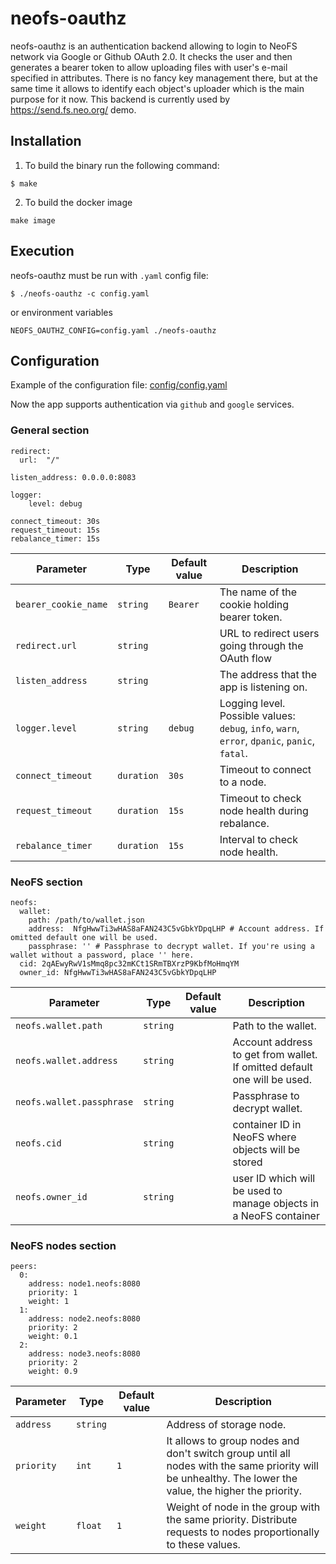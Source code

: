 # neofs-oauthz
neofs-oauthz is an authentication backend allowing to login to NeoFS network
via Google or Github OAuth 2.0. It checks the user and then generates a bearer
token to allow uploading files with user's e-mail specified in
attributes. There is no fancy key management there, but at the same time it
allows to identify each object's uploader which is the main purpose for it
now. This backend is currently used by https://send.fs.neo.org/ demo.

## Installation
1. To build the binary run the following command:
```
$ make
```
2. To build the docker image
```
make image
```

## Execution
neofs-oauthz must be run with `.yaml` config file:
```
$ ./neofs-oauthz -c config.yaml
```
or environment variables
```
NEOFS_OAUTHZ_CONFIG=config.yaml ./neofs-oauthz
```

## Configuration
Example of the configuration file: [config/config.yaml](/config/config.yaml)

Now the app supports authentication via `github` and `google` services.

### General section
```
redirect:
  url:  "/"

listen_address: 0.0.0.0:8083

logger:
    level: debug

connect_timeout: 30s
request_timeout: 15s
rebalance_timer: 15s
```
| Parameter         | Type       | Default value | Description                                                                                        |
|-------------------|------------|---------------|----------------------------------------------------------------------------------------------------|
| `bearer_cookie_name`| `string` | `Bearer`      | The name of the cookie holding bearer token.                                                       |
| `redirect.url`    | `string`   |               | URL to redirect users going through the OAuth flow                                                 |
| `listen_address`  | `string`   |               | The address that the app is listening on.                                                          |
| `logger.level`    | `string`   | `debug`       | Logging level.<br/>Possible values:  `debug`, `info`, `warn`, `error`, `dpanic`, `panic`, `fatal`. |
| `connect_timeout` | `duration` | `30s`         | Timeout to connect to a node.                                                                      |
| `request_timeout` | `duration` | `15s`         | Timeout to check node health during rebalance.                                                     |
| `rebalance_timer` | `duration` | `15s`         | Interval to check node health.                                                                     |

### NeoFS section
```
neofs:
  wallet:
    path: /path/to/wallet.json
    address:  NfgHwwTi3wHAS8aFAN243C5vGbkYDpqLHP # Account address. If omitted default one will be used.
    passphrase: '' # Passphrase to decrypt wallet. If you're using a wallet without a password, place '' here.
  cid: 2qAEwyRwV1sMmq8pc32mKCt1SRmTBXrzP9KbfMoHmqYM
  owner_id: NfgHwwTi3wHAS8aFAN243C5vGbkYDpqLHP
```
| Parameter                 | Type     | Default value | Description                                                              |
|---------------------------|----------|---------------|--------------------------------------------------------------------------|
| `neofs.wallet.path`       | `string` |               | Path to the wallet.                                                      |
| `neofs.wallet.address`    | `string` |               | Account address to get from wallet. If omitted default one will be used. |
| `neofs.wallet.passphrase` | `string` |               | Passphrase to decrypt wallet.                                            |
| `neofs.cid`               | `string` |               | container ID in NeoFS where objects will be stored                       |
| `neofs.owner_id`          | `string` |               | user ID which will be used to manage objects in a NeoFS container        |

### NeoFS nodes section
```
peers:
  0:
    address: node1.neofs:8080
    priority: 1
    weight: 1
  1:
    address: node2.neofs:8080
    priority: 2
    weight: 0.1
  2:
    address: node3.neofs:8080
    priority: 2
    weight: 0.9
```
| Parameter  | Type     | Default value | Description                                                                                                                                             |
|------------|----------|---------------|---------------------------------------------------------------------------------------------------------------------------------------------------------|
| `address`  | `string` |               | Address of storage node.                                                                                                                                |
| `priority` | `int`    | `1`           | It allows to group nodes and don't switch group until all nodes with the same priority will be unhealthy. The lower the value, the higher the priority. |
| `weight`   | `float`  | `1`           | Weight of node in the group with the same priority. Distribute requests to nodes proportionally to these values.                                        |
